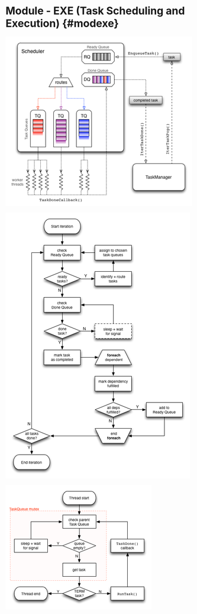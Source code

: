 Module - EXE (Task Scheduling and Execution) {#modexe}
==================================


![Different queues within the scheduler allow concurrent operations with minimal locking](images/exe_sched.png)


![Flowchart of operations achieved by the interaction between the Scheduler and TaskManager](images/exe_sched_flow.png)

![Lifecycle of a worker thread](images/exe_worker_flow.png)